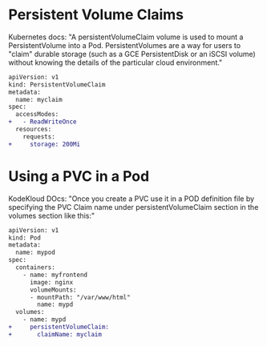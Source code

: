 # Persistent Volume Claims

Kubernetes docs:
"A persistentVolumeClaim volume is used to mount a PersistentVolume into a Pod. 
PersistentVolumes are a way for users to "claim" durable storage (such as a GCE PersistentDisk or an iSCSI volume) 
without knowing the details of the particular cloud environment."


```diff
apiVersion: v1
kind: PersistentVolumeClaim
metadata:
  name: myclaim
spec:
  accessModes:
+   - ReadWriteOnce
  resources:
    requests:
+     storage: 200Mi
```

# Using a PVC in a Pod

KodeKloud DOcs:
"Once you create a PVC use it in a POD definition file by specifying the PVC Claim name under persistentVolumeClaim 
section in the volumes section like this:"

```diff
apiVersion: v1
kind: Pod
metadata:
  name: mypod
spec:
  containers:
    - name: myfrontend
      image: nginx
      volumeMounts:
      - mountPath: "/var/www/html"
        name: mypd
  volumes:
    - name: mypd
+     persistentVolumeClaim:
+       claimName: myclaim
```
